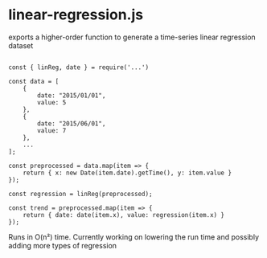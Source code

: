 # linear-regression.js

exports a higher-order function to generate a time-series linear regression dataset

```

const { linReg, date } = require('...')

const data = [
    {
        date: "2015/01/01",
        value: 5
    },
    {
        date: "2015/06/01",
        value: 7
    },
    ...
];

const preprocessed = data.map(item => {
    return { x: new Date(item.date).getTime(), y: item.value }
});

const regression = linReg(preprocessed);

const trend = preprocessed.map(item => {
    return { date: date(item.x), value: regression(item.x) }
});

```

Runs in O(n²) time. Currently working on lowering the run time and possibly adding more types of regression
